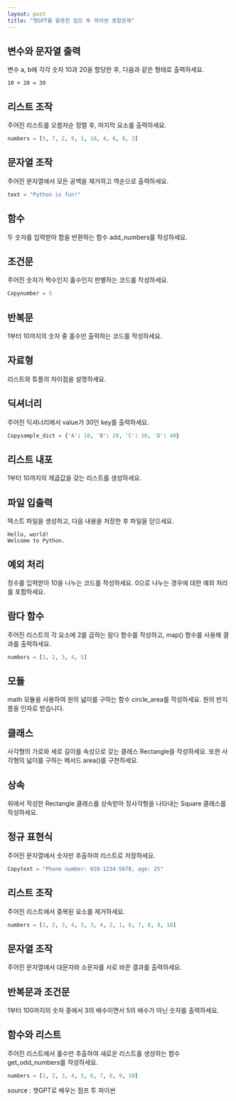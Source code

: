 ```yaml
---
layout: post
title: "챗GPT를 활용한 점프 투 파이썬 종합문제"
---
```




## 변수와 문자열 출력

변수 a, b에 각각 숫자 10과 20을 할당한 후, 다음과 같은 형태로 출력하세요.

```no-highlight
10 + 20 = 30
```



## 리스트 조작

주어진 리스트를 오름차순 정렬 후, 마지막 요소를 출력하세요.

```python
numbers = [5, 7, 2, 9, 1, 10, 4, 6, 8, 3]
```



## 문자열 조작

주어진 문자열에서 모든 공백을 제거하고 역순으로 출력하세요.

```python
text = "Python is fun!"
```



## 함수

두 숫자를 입력받아 합을 반환하는 함수 add_numbers를 작성하세요.



## 조건문

주어진 숫자가 짝수인지 홀수인지 판별하는 코드를 작성하세요.

```python
Copynumber = 5
```



## 반복문

1부터 10까지의 숫자 중 홀수만 출력하는 코드를 작성하세요.



## 자료형

리스트와 튜플의 차이점을 설명하세요.



## 딕셔너리

주어진 딕셔너리에서 value가 30인 key를 출력하세요.

```python
Copysample_dict = {'A': 10, 'B': 20, 'C': 30, 'D': 40}
```



## 리스트 내포

1부터 10까지의 제곱값을 갖는 리스트를 생성하세요.



## 파일 입출력

텍스트 파일을 생성하고, 다음 내용을 저장한 후 파일을 닫으세요.

```no-highlight
Hello, world!
Welcome to Python.
```



## 예외 처리

정수를 입력받아 10을 나누는 코드를 작성하세요. 0으로 나누는 경우에 대한 예외 처리를 포함하세요.



## 람다 함수

주어진 리스트의 각 요소에 2를 곱하는 람다 함수를 작성하고, map() 함수를 사용해 결과를 출력하세요.

```python
numbers = [1, 2, 3, 4, 5]
```



## 모듈

math 모듈을 사용하여 원의 넓이를 구하는 함수 circle_area를 작성하세요. 원의 반지름을 인자로 받습니다.



## 클래스

사각형의 가로와 세로 길이를 속성으로 갖는 클래스 Rectangle을 작성하세요. 또한 사각형의 넓이를 구하는 메서드 area()를 구현하세요.



## 상속

위에서 작성한 Rectangle 클래스를 상속받아 정사각형을 나타내는 Square 클래스를 작성하세요.



## 정규 표현식

주어진 문자열에서 숫자만 추출하여 리스트로 저장하세요.

```python
Copytext = "Phone number: 010-1234-5678, age: 25"
```



## 리스트 조작

주어진 리스트에서 중복된 요소를 제거하세요.

```python
numbers = [1, 2, 3, 4, 5, 3, 4, 2, 1, 6, 7, 8, 9, 10]
```



## 문자열 조작

주어진 문자열에서 대문자와 소문자를 서로 바꾼 결과를 출력하세요.



## 반복문과 조건문

1부터 100까지의 숫자 중에서 3의 배수이면서 5의 배수가 아닌 숫자를 출력하세요.



## 함수와 리스트

주어진 리스트에서 홀수만 추출하여 새로운 리스트를 생성하는 함수 get_odd_numbers를 작성하세요.

```python
numbers = [1, 2, 3, 4, 5, 6, 7, 8, 9, 10]
```



source : 챗GPT로 배우는 점프 투 파이썬
